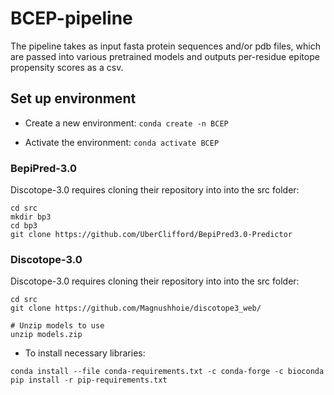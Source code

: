 # BCEP-pipeline

The pipeline takes as input fasta protein sequences and/or pdb files, which are passed into various pretrained models and outputs per-residue epitope propensity scores as a csv.

## Set up environment

- Create a new environment:
`conda create -n BCEP`

- Activate the environment:
`conda activate BCEP`

### BepiPred-3.0
Discotope-3.0 requires cloning their repository into into the src folder:
```
cd src
mkdir bp3
cd bp3
git clone https://github.com/UberClifford/BepiPred3.0-Predictor
```

### Discotope-3.0
Discotope-3.0 requires cloning their repository into into the src folder:
```
cd src
git clone https://github.com/Magnushhoie/discotope3_web/

# Unzip models to use
unzip models.zip
```

- To install necessary libraries:
```
conda install --file conda-requirements.txt -c conda-forge -c bioconda
pip install -r pip-requirements.txt
```